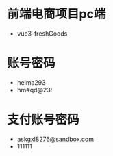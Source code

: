 # 前端电商项目pc端
- vue3-freshGoods

# 账号密码
- heima293
- hm#qd@23!

# 支付账号密码
- askgxl8276@sandbox.com
- 111111